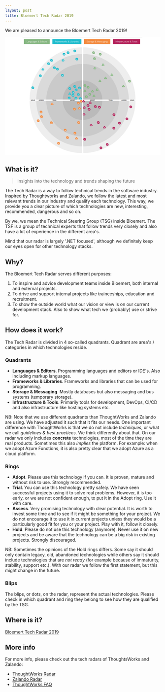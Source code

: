 ```yaml
---
layout: post
title: Bloemert Tech Radar 2019
---
```


<!-- # Announcing the Bloemert Tech Radar 2019 -->
<!-- # Bloemert Tech Radar 2019 -->

We are pleased to announce the Bloemert Tech Radar 2019! 

[<img src="../images/techradar2019.png">](https://radar.bloemert.com)

## What is it?

> Insights into the technology and trends shaping the future

<!-- The Technology Radar is our thoughts on emerging technology trends in the industry. Read the latest here. -->

<!-- The Zalando Tech Radar is a list of technologies, complemented by an assessment result, called ring assignment. We use four rings with the following semantics ... -->

The Tech Radar is a way to follow technical trends in the software industry. Inspired by Thoughtworks and Zalando, we follow the latest and most relevant trends in our industry and qualify each technology. This way, we provide you a clear picture of which technologies are new, interesting, recommended, dangerous and so on.

By we, we mean the Technical Steering Group (TSG) inside Bloemert. The TSF is a group of technical experts that follow trends very closely and also have a lot of experience in the different area's.

Mind that our radar is largely '.NET focused', although we definitely keep our eyes open for other technology stacks. 

## Why?

The Bloemert Tech Radar serves different purposes:

1. To inspire and advice development teams inside Bloemert, both internal and external projects.
2. To drive and support internal projects like traineeships, education and recruitment.
3. To show the outside world what our vision or view is on our current development stack. Also to show what tech we (probably) use or strive for.

<!-- It can also been seen as a contribution in the .NET and dev space. -->
<!-- We realize that we are not the authority that for example ThoughtWorks it, so we will not pretend it either.  -->

## How does it work?

The Tech Radar is divided in 4 so-called quadrants. Quadrant are area's / categories in which technologies reside. 

### Quadrants

- **Languages & Editors**. Programming languages and editors or IDE's. Also including markup languages. 
- **Frameworks & Libraries**. Frameworks and libraries that can be used for programming. 
- **Storage & Messaging**. Mostly databases but also messaging and bus systems (temporary storage).
- **Infrastructure & Tools**. Primarily tools for development, DevOps, CI/CD and also infrastructure like hosting systems etc.

NB: Note that we use different quadrants than ThoughtWorks and Zalando are using. We have adjusted it such that it fits our needs. One important difference with ThoughtWorks is that we do not include *techniques*, or what we call *guidelines & best practices*. We think differently about that. On our radar we only includes **concrete** technologies, most of the time they are real products. Sometimes this also *implies* the platform. For example: when we adopt Azure Functions, it is also pretty clear that we adopt Azure as a cloud platform.

### Rings

<!-- - Adopt. The Adopt ring represents blips that we think you should be using now. We don't say that you should use these for every project; any tool should only be used in an appropriate context. However we do think that a blip in the Adopt ring represents something where there's no doubt that it's proven and mature for use.
- Trial. The Trial ring is for blips that we think are ready for use, but not as completely proven as those in the Adopt ring. So for most organizations we think you should use these on a trial basis, to decide whether they should be part of your toolkit. Typically we're happy to use trial blips now, but we realize that most readers will be more cautious than us.
- Assess. The Assess ring are things that you should look at closely, but not necessarily trial yet - unless you think they would be a particularly good fit for you. Typically, blips in the Assess ring are things that we're currently trialling, on our projects.
- Hold. The Hold ring is for things that, even though they are accepted in the industry, we haven't had good experience with. Therefore we are calling them out to warn you that you may run into trouble with them as well. Sometimes this is because we don't think they're mature enough yet; sometimes it means we think they're irredeemably flawed; or just being misused. We do place things in the Hold ring that we wish the industry wouldn't use. -->

<!-- ADOPT — Technologies we have high confidence in to serve our purpose, also in large scale. Technologies with a usage culture in our Zalando production environment, low risk and recommended to be widely used.
TRIAL — Technologies that we have seen work with success in project work to solve a real problem; first serious usage experience that confirm benefits and can uncover limitations. TRIAL technologies are slightly more risky; some engineers in our organization walked this path and will share knowledge and experiences.
ASSESS — Technologies that are promising and have clear potential value-add for us; technologies worth to invest some research and prototyping efforts in to see if it has impact. ASSESS technologies have higher risks; they are often brand new and highly unproven in our organisation. You will find some engineers that have knowledge in the technology and promote it, you may even find teams that have started a prototyping effort.
HOLD — Technologies not recommended to be used for new projects. Technologies that we think are not (yet) worth to (further) invest in. HOLD technologies should not be used for new projects, but usually can be continued for existing projects. -->

- **Adopt**. Please use this technology if you can. It is proven, mature and without risk to use. Strongly recommended.
- **Trial**. You can use this technology pretty safely. We have seen successful projects using it to solve real problems. However, it is too early, or we are not confident enough, to put it in the Adopt ring. Use it with care.
- **Assess**. Very promising technology with clear potential. It is worth to invest some time and to see if it might be something for your project. We do not encourage it to use it in current projects unless they would be a particularly good fit for you or your project. Play with it, follow it closely.
- **Hold**. Please do not use this technology (anymore). Never use it on new projects and be aware that the technology can be a big risk in existing projects. Strongly discouraged.

NB: Sometimes the opinions of the Hold rings differs. Some say it should only contain legacy, old, abandoned technologies while others say it should include technologies that are *not ready* (for example because of immaturity, stability, support etc.). With our radar we follow the first statement, but this might change in the future.

### Blips

The blips, or dots, on the radar, represent the actual technologies. Please check in which quadrant and ring they belong to see how they are qualified by the TSG.

## Where is it?

[Bloemert Tech Radar 2019](https://radar.bloemert.com)

## More info
For more info, please check out the tech radars of ThoughtsWorks and Zalando:

- [ThoughtWorks Radar](https://opensource.zalando.com/tech-radar/)
- [Zalando Radar](https://opensource.zalando.com/tech-radar/)
- [ThoughtWorks FAQ](https://www.thoughtworks.com/radar/faq)
